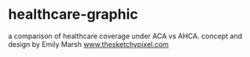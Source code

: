 # healthcare-graphic
a comparison of healthcare coverage under ACA vs AHCA. concept and design by Emily Marsh www.thesketchypixel.com

